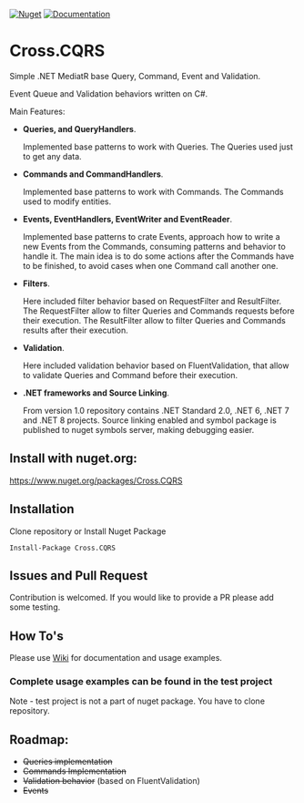 [![Nuget](https://img.shields.io/nuget/v/Cross.CQRS.svg)](https://nuget.org/packages/Cross.CQRS/) [![Documentation](https://img.shields.io/badge/docs-wiki-yellow.svg)](https://github.com/denis-peshkov/Cross.CQRS/wiki)

# Cross.CQRS

Simple .NET MediatR base Query, Command, Event and Validation.

Event Queue and Validation behaviors written on C#.

Main Features:
* **Queries, and QueryHandlers**.

  Implemented base patterns to work with Queries. The Queries used just to get any data.

* **Commands and CommandHandlers**.

  Implemented base patterns to work with Commands. The Commands used to modify entities.

* **Events, EventHandlers, EventWriter and EventReader**.

  Implemented base patterns to crate Events, approach how to write a new Events from the Commands, consuming patterns and behavior to handle it.
  The main idea is to do some actions after the Commands have to be finished, to avoid cases when one Command call another one.

* **Filters**.

  Here included filter behavior based on RequestFilter and ResultFilter.  
  The RequestFilter allow to filter Queries and Commands requests before their execution.
  The ResultFilter allow to filter Queries and Commands results after their execution.

* **Validation**.

  Here included validation behavior based on FluentValidation, that allow to validate Queries and Command before their execution.

* **.NET frameworks and Source Linking**.

  From version 1.0 repository contains .NET Standard 2.0, .NET 6, .NET 7 and .NET 8 projects.
  Source linking enabled and symbol package is published to nuget symbols server, making debugging easier.

## Install with nuget.org:

https://www.nuget.org/packages/Cross.CQRS

## Installation

Clone repository or Install Nuget Package
```
Install-Package Cross.CQRS
```

## Issues and Pull Request

Contribution is welcomed. If you would like to provide a PR please add some testing.

## How To's

Please use [Wiki](https://github.com/denis-peshkov/Cross.CQRS/wiki) for documentation and usage examples.

### Complete usage examples can be found in the test project ###
Note - test project is not a part of nuget package. You have to clone repository.

## Roadmap:
- ~~Queries implementation~~
- ~~Commands Implementation~~
- ~~Validation behavior~~ (based on FluentValidation)
- ~~Events~~
